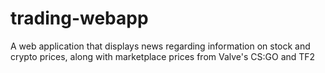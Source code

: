 # trading-webapp
A web application that displays news regarding information on stock and crypto prices, along with marketplace prices from Valve's CS:GO and TF2
